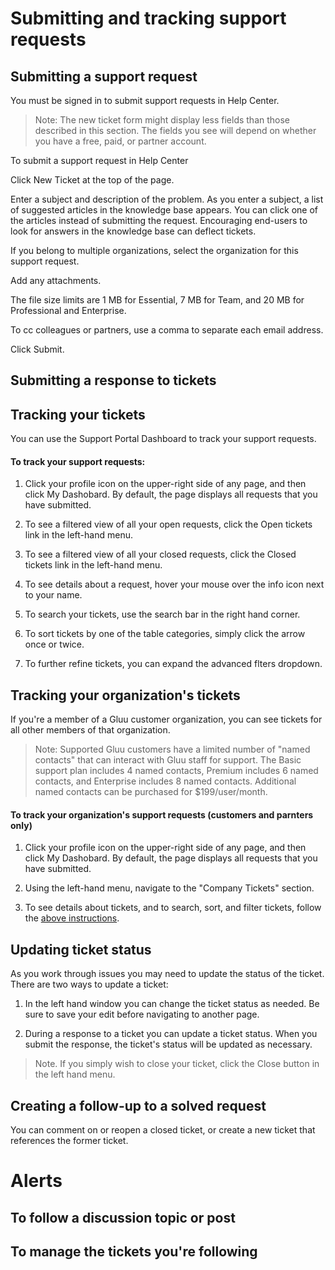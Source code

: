 
# Submitting and tracking support requests

## Submitting a support request

You must be signed in to submit support requests in Help Center.

> Note: The new ticket form might display less fields than those described in this section. The fields you see will depend on whether you have a free, paid, or partner account. 

To submit a support request in Help Center

Click New Ticket at the top of the page.

Enter a subject and description of the problem.
As you enter a subject, a list of suggested articles in the knowledge base appears. You can click one of the articles instead of submitting the request. Encouraging end-users to look for answers in the knowledge base can deflect tickets.

If you belong to multiple organizations, select the organization for this support request.

Add any attachments.

The file size limits are 1 MB for Essential, 7 MB for Team, and 20 MB for Professional and Enterprise.

To cc colleagues or partners, use a comma to separate each email address.

Click Submit.

## Submitting a response to tickets



## Tracking your tickets

You can use the Support Portal Dashboard to track your support requests.

#### To track your support requests:

1. Click your profile icon on the upper-right side of any page, and then click My Dashobard. By default, the page displays all requests that you have submitted. 

2. To see a filtered view of all your open requests, click the Open tickets link in the left-hand menu.

3. To see a filtered view of all your closed requests, click the Closed tickets link in the left-hand menu.

4. To see details about a request, hover your mouse over the info icon next to your name. 

5. To search your tickets, use the search bar in the right hand corner. 

6. To sort tickets by one of the table categories, simply click the arrow once or twice.

7. To further refine tickets, you can expand the advanced flters dropdown.

## Tracking your organization's tickets

If you're a member of a Gluu customer organization, you can see tickets for all other members of that organization. 

> Note: Supported Gluu customers have a limited number of "named contacts" that can interact with Gluu staff for support. The Basic support plan includes 4 named contacts, Premium includes 6 named contacts, and Enterprise includes 8 named contacts. Additional named contacts can be purchased for $199/user/month.

#### To track your organization's support requests (customers and parnters only)

1. Click your profile icon on the upper-right side of any page, and then click My Dashobard. By default, the page displays all requests that you have submitted. 

2. Using the left-hand menu, navigate to the "Company Tickets" section. 

3. To see details about tickets, and to search, sort, and filter tickets, follow the [above instructions](#to-track-your-support-requests). 

## Updating ticket status

As you work through issues you may need to update the status of the ticket. There are two ways to update a ticket:

1. In the left hand window you can change the ticket status as needed. Be sure to save your edit before navigating to another page.

2. During a response to a ticket you can update a ticket status. When you submit the response, the ticket's status will be updated as necessary.

> Note. If you simply wish to close your ticket, click the Close button in the left hand menu.  

## Creating a follow-up to a solved request

You can comment on or reopen a closed ticket, or create a new ticket that references the former ticket. 

# Alerts 

## To follow a discussion topic or post

## To manage the tickets you're following




